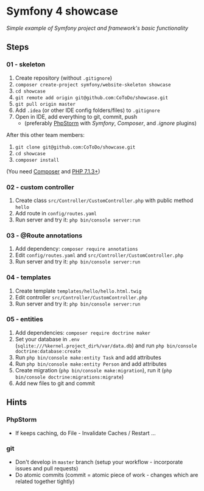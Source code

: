 # Symfony 4 showcase

*Simple example of Symfony project and framework's basic functionality*

## Steps

### 01 - skeleton

1. Create repository (without `.gitignore`)
2. `composer create-project symfony/website-skeleton showcase`
3. `cd showcase`
4. `git remote add origin git@github.com:CoToDo/showcase.git`
5. `git pull origin master`
6. Add `.idea` (or other IDE config folders/files) to `.gitignore` 
7. Open in IDE, add everything to git, commit, push
   * (preferably [PhpStorm](https://www.jetbrains.com/phpstorm/) with *Symfony*, *Composer*, and *.ignore* plugins)
   
After this other team members:

1. `git clone git@github.com:CoToDo/showcase.git`
2. `cd showcase`
3. `composer install`

(You need [Composer](https://getcomposer.org) and [PHP 7.1.3+](https://symfony.com/doc/current/reference/requirements.html))

### 02 - custom controller

1. Create class `src/Controller/CustomController.php` with public method `hello`
2. Add route in `config/routes.yaml`
3. Run server and try it: `php bin/console server:run`

### 03 - @Route annotations

1. Add dependency: `composer require annotations`
2. Edit `config/routes.yaml` and `src/Controller/CustomController.php`
3. Run server and try it: `php bin/console server:run`

### 04 - templates

1. Create template `templates/hello/hello.html.twig`
2. Edit controller `src/Controller/CustomController.php`
3. Run server and try it: `php bin/console server:run`

### 05 - entities

1. Add dependencies: `composer require doctrine maker`
2. Set your database in `.env` (`sqlite:///%kernel.project_dir%/var/data.db`) and run `php bin/console doctrine:database:create`
2. Run `php bin/console make:entity Task` and add attributes
3. Run `php bin/console make:entity Person` and add attributes
4. Create migration (`php bin/console make:migration`), run it (`php bin/console doctrine:migrations:migrate`)
5. Add new files to git and commit

## Hints

### PhpStorm

* If keeps caching, do File - Invalidate Caches / Restart ...

### git

* Don't develop in `master` branch (setup your workflow - incorporate issues and pull requests)
* Do atomic commits (commit = atomic piece of work - changes which are related together tightly)
